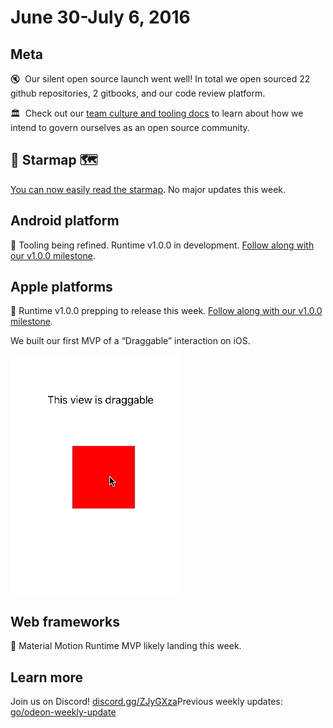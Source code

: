 # June 30-July 6, 2016

## Meta

🔇  Our silent open source launch went well! In total we open sourced 22 github repositories, 2 gitbooks, and our code review platform.

🏛  Check out our [team culture and tooling docs](https://material-motion.gitbooks.io/material-motion-team/content/) to learn about how we intend to govern ourselves as an open source community.

## 🌟 Starmap 🗺

[You can now easily read the starmap](https://material-motion.gitbooks.io/material-motion-starmap/content/). No major updates this week.

## Android platform

📝 Tooling being refined. Runtime v1.0.0 in development. [Follow along with our v1.0.0 milestone](https://github.com/material-motion/material-motion-runtime-android/milestone/1).

## Apple platforms

📝 Runtime v1.0.0 prepping to release this week. [Follow along with our v1.0.0 milestone](https://github.com/material-motion/material-motion-runtime-objc/milestone/1).

We built our first MVP of a “Draggable” interaction on iOS.

![](../_assets/draggable.gif)

## Web frameworks

📝 Material Motion Runtime MVP likely landing this week.

## Learn more

Join us on Discord! [discord.gg/ZJyGXza](https://discord.gg/ZJyGXza)Previous weekly updates: [go/odeon-weekly-update](http://go/odeon-weekly-update)

